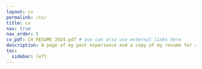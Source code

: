 ```yaml
---
layout: cv
permalink: /cv/
title: cv
nav: true
nav_order: 5
cv_pdf: CH_RESUME_2024.pdf # you can also use external links here
description: A page of my past experience and a copy of my resume for a consice breakdown.
toc:
  sidebar: left
---
```

